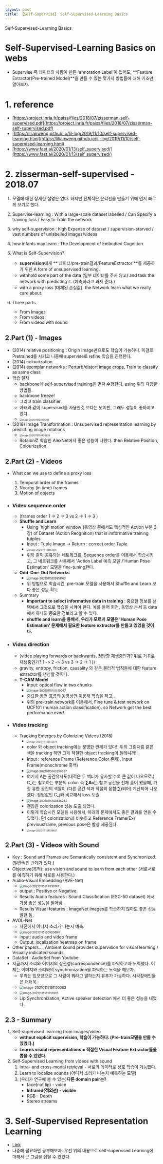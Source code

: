 ```yaml
---
layout: post
title: 【Self-Supervise】 Self-Supervised-Learning Basics 
---
```

Self-Supervised-Learning Basics 

# Self-Supervised-Learning Basics on webs
- Supervise 즉 데이터의 사람이 만든 'annotation Label'이 없어도, **Feature Extractor(Pre-trained Model)**을 만들 수 있는 몇가지 방법들에 대해 기초만 알아보자.

# 1. reference

- [https://project.inria.fr/paiss/files/2018/07/zisserman-self-supervised.pdf](https://project.inria.fr/paiss/files/2018/07/zisserman-self-supervised.pdf)
- [https://lilianweng.github.io/lil-log/2019/11/10/self-supervised-learning.html](https://lilianweng.github.io/lil-log/2019/11/10/self-supervised-learning.html)
- [https://www.fast.ai/2020/01/13/self_supervised/](https://www.fast.ai/2020/01/13/self_supervised/)


# 2. zisserman-self-supervised - 2018.07

1. 모델에 대한 상세한 설명은 없다. 하지만 전체적은 윤각선을 만들기 위해 먼저 빠르게 보기로 했다. 
2. Supervise-learning : With a large-scale dataset labelled / Can Specify a training loss / Easy to Train the network
2. why self-supervision : high Expense of dataset / supervision-starved / vast numbers of unlabelled images/videos
3. how infants may learn : The Development of Embodied Cognition
4. What is Self-Supervision?

   - **supervision**에게 **'데이터/pre-train결과/FeatureExtractor'**를 제공하기 위한 A form of unsupervised learning.
   - withhold some part of the data (일부 데이터를 주지 않고) and task the network with predicting it. (예측하라고 과제 준다.)
   - with a proxy loss (대체된 손실값),  the Network learn what we really care about.
5. Three parts
   - From Images
   - From videos
   - From videos with sound

## 2.Part (1) - Images

   - (2014) relative positioning : Origin Image만으로도 학습이 가능하다. 이걸로 Pretrained를 시키고 나중에 supervise로 refine 학습을 진행한다. 
   - (2014) colourization 
   - (2014) exemplar networks : Perturb/distort image crops, Train to classify as same class
   - 학습 절차
     - backbone에 self-supervised training을 먼저 수행한다. using 위의 다양한 방법들.
     - backbone freeze!
     - 그리고 train classifier.
     - 아래와 같이 supervised를 사용한것 보다는 낫지만, 그래도 성능이 좋아지고 있다. 
     - <img src="https://github.com/junha1125/Imgaes_For_GitBlog/blob/master/Typora/image-20210115124531206.png?raw=tru" alt="image-20210115124531206" style="zoom:50%;" />
   - (2018) Image Transformation : Unsupervised representation learning by predicting image rotations
     - <img src="https://github.com/junha1125/Imgaes_For_GitBlog/blob/master/Typora/image-20210115134434239.png?raw=tru" alt="image-20210115134434239" style="zoom:50%;" />
     - Rotaion로 학습한 AlexNet에서 좋은 성능이 나왔다. then Relative Position, Colourization.

## 2.Part (2) - Videos

- What can we use to define a proxy loss 
  1. Temporal order of the frames 
  2. Nearby (in time) frames 
  3. Motion of objects

- ### Video sequence order 

  - (frames order 1 -> 2 -> 3 vs 2 -> 1 -> 3 )
  - **Shuffle and Learn**
    - Using 'high motion window'(동영상 중에서도 핵심적인 Action 부분 3장) of Dataset (Action Reognition) that is imformative training tutples
    - Input : Tuple Image -> Return : correct order Tuple
    - <img src="https://github.com/junha1125/Imgaes_For_GitBlog/blob/master/Typora/image-20210115135553374.png?raw=tru" alt="image-20210115135553374" style="zoom:50%;" />
    - 위와 같이 공유되는 네트워크를, Sequence order를 이용해서 학습시키고, 그 네트워크를 사용해서 'Action Label 예측 모델'/'Human Pose Estimation' 모델을 fine-tuning한다. 
  - **Odd-One-Out Networks**
    - <img src="https://github.com/junha1125/Imgaes_For_GitBlog/blob/master/Typora/image-20210115135851163.png?raw=tru" alt="image-20210115135851163" style="zoom: 67%;" />
    - 위 방법으로 학습시킨, pre-train 모델을 사용해서 Shuffle and Learn 보다 좋은 성능 획득
  - Summary
    - **Important to select informative data in training** : 중요한 정보를 선택해서 그것으로 학습을 시켜야 한다. 예를 들어 회전, 동영상 순서 등 data에서 하나의 중요한 정보라고 할 수 있다.
    - **shuffle and learn을 통해서, 우리가 모르게 모델은 'Human Pose Estimation' 문제에서 필요한 feature extractor를 만들고 있었을 것이다.**

- ### Video direction 

  - (video playing forwards or backwards, 정방향 재생중인가? 뒤로 거꾸로 재생중인가? 1 -> 2 -> 3 vs 3 -> 2 -> 1 )) 
  - gravity, entropy, friction, causality 와 같은 물리적 법칙들에 대한 feature extractor를 생성할 것이다.
  - **T-CAM Model**
    - Input: optical flow in two chunks
    - <img src="https://github.com/junha1125/Imgaes_For_GitBlog/blob/master/Typora/image-20210115141419097.png?raw=tru" alt="image-20210115141419097" style="zoom: 67%;" />
    - 중요한 장면 흐름의 동영상만 이용해 학습을 하고.. 
    - 위의 pre-train network를 이용해서, Fine tune & test network on UCF101 (human action classification). so Network get the best performance ever!

- ### Video tracking 

  - Tracking Emerges by Colorizing Videos (2018)
    - <img src="https://github.com/junha1125/Imgaes_For_GitBlog/blob/master/Typora/image-20210115142442479.png?raw=tru" alt="image-20210115142442479" style="zoom:50%;" />
    - color 와 object tracking에는 분명한 관계가 있다!! 위의 그림처럼  같은 색을 tracking 하면 그게 적절한 object tracking이 될테니까!!
    - Input : reference Frame (Reference Color 존재), Input Frame(monochrome 흑백)
    - <img src="https://github.com/junha1125/Imgaes_For_GitBlog/blob/master/Typora/image-20210115143259887.png?raw=tru" alt="image-20210115143259887" style="zoom: 67%;" />
    - 여기서 A는 공간유사도(내적은 두 백터가 유사할 수록 큰 값이 나오므로.) C_i는 참고하는 부분의 color.  즉 **∑Ac**는 참고 공간을 전체 훓어 봤을때, 가장 유한 공간의 색깔이 (다른 공간 색과 적절히 융합(∑)되어) 계산되어 나오겠다. 정답값인 C_j와 비교해서 loss 도출.
    - <img src="https://github.com/junha1125/Imgaes_For_GitBlog/blob/master/Typora/image-20210115143836240.png?raw=tru" alt="image-20210115143836240" style="zoom: 67%;" />
    - 괜찮은 colorization 성능 도출 되었다. 
    - 이렇게 학습시킨 모델을 사용해서, 아래의 문제에서도 좋은 결과를 얻을 수 있었다.  단! colorization과 비슷하고 Reference Frame(Ex) previousframe, previous pose은 항상 제공된다.
    - <img src="https://github.com/junha1125/Imgaes_For_GitBlog/blob/master/Typora/image-20210115144026487.png?raw=tru" alt="image-20210115144026487" style="zoom: 50%;" />



## 2.Part (3) - Videos with Sound

- Key : Sound and Frames are Semantically consistent and Synchronized. (일관적인 관계가 있다.)
- Objective(목적): use vision and sound to learn from each other (서로서로를 예측하기 위해 서로를 사용한다.)
- Audio-Visual Embedding (AVE-Net)
  - <img src="https://github.com/junha1125/Imgaes_For_GitBlog/blob/master/Typora/image-20210115144930147.png?raw=tru" alt="image-20210115144930147" style="zoom:67%;" />
  - output : Positive or Negative. 
  - Results Audio features : Sound Classification (ESC-50 dataset) 에서 가장 좋은 성능을 얻어냄. 
  - Results Visual features : ImageNet images를 학습하지 않아도 좋은 성능 발현 됨.
- AVOL-Net
  - 사진에서 어디서 소리가 나는지 예측.
  - <img src="https://github.com/junha1125/Imgaes_For_GitBlog/blob/master/Typora/image-20210115150920684.png?raw=tru" alt="image-20210115150920684" style="zoom: 67%;" />
  - input: audio and video frame
  - Output: localization heatmap on frame
- Other papers.. : Ambient sound provides supervision for visual learning / Visually indicated sounds
- DataSet : AudioSet from Youtube
- 지금까지 소리와 이미지의 상관성(correspondence)를 파악하고자 노력했다. 이제는 이미지와 소리와의 synchronization을 파악하는 노력을 해보자.
  - 우리는 입모양으로 그 사람이 뭐라고 말하는지 유추가 가능하다. 시각장애인들은 더더욱.
  - <img src="https://github.com/junha1125/Imgaes_For_GitBlog/blob/master/Typora/image-20210115151120063.png?raw=tru" alt="image-20210115151120063" style="zoom: 80%;" />
  - <img src="https://github.com/junha1125/Imgaes_For_GitBlog/blob/master/Typora/image-20210115151510905.png?raw=tru" alt="image-20210115151510905" style="zoom:67%;" />
  - Lip Synchronization, Active speaker detection 에서 더 좋은 성능을 내었다. 



## 2.3 - Summary

1. Self-supervised learning from images/video
   - **without explicit supervision, 학습이 가능하다. (Pre-train모델을 만들 수 있었다.)**
   - **Learns visual representations = 적절한 Visual Feature Extractor들을 뽑을 수 있었다.**
2. Self-Supervised Learning from videos with sound
   1. Intra- and cross-modal retrieval - 서로의 데이터로 상호 학습이 가능했다.
   2. Learn to localize sounds (어디서 소리가 나는지 예측하는 모델)
   3. (우리가 연구해 볼 수 있는)**다른 domain pair는?** 
      - face(not lip) - voice 
      - **Infrared(적외선) - visible** 
      - RGB - Depth 
      - Stereo streams


# 3. Self-Supervised Representation Learning

- [Link](https://lilianweng.github.io/lil-log/2019/11/10/self-supervised-learning.html)
- 나중에 필요하면 공부해보자. 우선 위의 내용으로 self-supervised Learning에 대해서 큰 그림을 잡을 수 있었다.



























